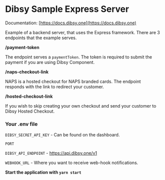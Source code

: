 # Dibsy Sample Express Server

Documentation: [https://docs.dibsy.one](https://docs.dibsy.one)

Example of a backend server, that uses the Express framework. There are 3 endpoints that the example serves. 

**/payment-token**

The endpoint serves a `paymentToken`. The token is required to submit the payment if you are using Dibsy Component.

**/naps-checkout-link**

NAPS is a hosted checkout for NAPS branded cards. The endpoint responds with the link to redirect your customer. 

**/hosted-checkout-link**

If you wish to skip creating your own checkout and send your customer to Dibsy Hosted Checkout. 

### Your .env file

`DIBSY_SECRET_API_KEY` - Can be found on the dashboard. 

`PORT`

`DIBSY_API_ENDPOINT` - https://api.dibsy.one/v1

`WEBHOOK_URL` - Where you want to receive web-hook notifications.

**Start the application with `yarn start`**

